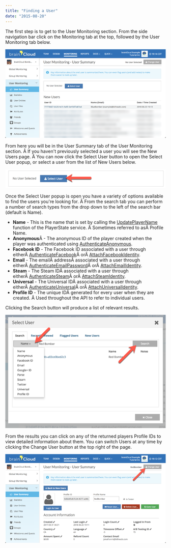 ```yaml
---
title: "Finding a User"
date: "2015-08-20"
---
```


The first step is to get to the User Monitoring section. From the side navigation bar click on the Monitoring tab at the top, followed by the User Monitoring tab below.

[![](images/2.png)](images/2.png)

From here you will be in the User Summary tab of the User Monitoring section. Â If you haven't previously selected a user you will see the New Users page. Â You can now click the Select User button to open the Select User popup, or select a user from the list of New Users below.

[![](images/2018-06-20_20-03-13.png)](images/2018-06-20_20-03-13.png)

Once the Select User popup is open you have a variety of options available to find the users you're looking for. Â From the search tab you can perform a number of search types from the drop down to the left of the search bar (default is Name).

- **Name** - This is the name that is set by calling the [UpdatePlayerName](/api/capi/playerstate/updateplayername) function of the PlayerState service. Â Sometimes referred to asÂ Profile Name.
- **Anonymous**Â - The anonymous ID of the player created when the player was authenticated using [AuthenticateAnonymous](/api/capi/authenticationentication/authenticateanonymous).
- **Facebook ID** - The Facebook ID associated with a user through eitherÂ [AuthenticateFacebook](/api/capi/authenticationentication/authenticatefacebook)Â orÂ [AttachFacebookIdentity](/api/capi/identity/attachfacebookidentity).
- **Email** \- The emailÂ addressÂ associated with a user through eitherÂ [AuthenticateEmailPassword](/api/capi/authenticationentication/authenticateemailpassword)Â orÂ [AttachEmailIdentity](/api/capi/identity/attachemailidentity).
- **Steam** \- The Steam IDÂ associated with a user through eitherÂ [AuthenticateSteam](/api/capi/authenticationentication/authenticatesteam)Â orÂ [AttachSteamIdentity](/api/capi/identity/attachsteamidentity).
- **Universal** - The Universal IDÂ associated with a user through eitherÂ [AuthenticateUniversal](/api/capi/authenticationentication/authenticateuniversal)Â orÂ [AttachUniversalIdentity](/api/capi/identity/attachuniversalidentity).
- **Profile ID** - The unique IDÂ generated for every user when they are created. Â Used throughout the API to refer to individual users.

Clicking the Search button will produce a list of relevant results.

[![](images/2018-06-20_20-04-50.png)](images/2018-06-20_20-04-50.png)

From the results you can click on any of the returned players Profile IDs to view detailed information about them. You can switch Users at any time by clicking the Change User button at the top right of the page.

[![](images/1.png)](images/1.png)
